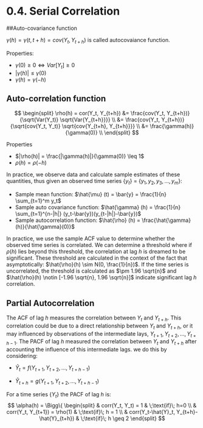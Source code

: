 # 0.4. Serial Correlation

##Auto-covariance function

$\gamma(h) = \gamma(t, t+h) = cov(Y_t, Y_{t+h})$ is called autocovaiance function.

Properties:

- $\gamma(0) \geq 0 \Leftrightarrow Var[Y_t] \geq 0$
- $|\gamma(h)| \leq \gamma(0)$
- $\gamma(h) = \gamma(-h)$

## Auto-correlation function

$$
\begin{split}
\rho(h) = cor(Y_t, Y_{t+h}) &= \frac{cov(Y_t, Y_{t+h})}{\sqrt{Var(Y_t)} \sqrt{Var{Y_{t+h}}}} \\
&= \frac{cov(Y_t, Y_{t+h})}{\sqrt{cov(Y_t, Y_t)} \sqrt{cov{Y_{t+h}, Y_{t+h}}}} \\
&= \frac{\gamma(h)}{\gamma(0)} \\
\end{split}
$$

Properties

* $|\rho(h)| = \frac{|\gamma(h)|}{\gamma(0)} \leq 1$
* $\rho(h) = \rho(-h)$

In practice, we observe data and calculate sample estimates of these quantities, thus given an observed time series {$y_t$} = {$y_1, y_2, y_3, ..., y_m$}:

* Sample mean function: $\hat{\mu} (t) = \bar{y} = \frac{1}{n} \sum_{t=1}^m y_t$
* Sample auto covariance function: $\hat{\gamma} (h) = \frac{1}{n} \sum_{t=1}^{n-|h|} (y_t-\bar{y})(y_{t-|h|}-\bar{y})$
* Sample autocorrelation function: $\hat{\rho} (h) = \frac{\hat{\gamma}(h)}{\hat{\gamma}(0)}$

In practice, we use the sample ACF value to determine whether the observed time series is correlated. We can determine a threshold where if $\rho(h)$ lies beyond this threshold, the correlation at lag $h$ is dreamed to be significant. These threshold are calculated in the context of the fact that asymptotically: $\hat{\rho}(h) \sim N(0, \frac{1}{n})$. If the time series is uncorrelated, the threshold is calculated as $\pm 1.96 \sqrt{n}$ and $\hat{\rho}(h) \notin [-1.96 \sqrt{n}, 1.96 \sqrt{n}]$ indicate significant lag $h$ correlation. 

## Partial Autocorrelation

The ACF of lag $h$ measures the correlation between $Y_t$ and $Y_{t+h}$. This correlation could be due to a direct relationship between $Y_t$ and $Y_{t+h}$, or it may influenced by observations of the intermediate lays, $Y_{t+1}, Y_{t+2}, ..., Y_{t+h-1}$. The PACF of lag $h$ measured the correlation between $Y_t$ and $Y_{t+h}$ after accounting the influence of this intermediate lags. we do this by considering:

* $\hat{Y}_t = f(Y_{t+1}, Y_{t+2}, ..., Y_{t+h-1})$

* $\hat{Y}_{t+h} = g(Y_{t+1}, Y_{t+2}, ..., Y_{t+h-1})$

For a time series {$Y_t$} the PACF of lag $h$ is:
$$
\alpha(h) = \Bigg\{
\begin{split}
& corr(Y_t, Y_t) = 1 & \;\text{if}\; h=0 \\
& corr(Y_t, Y_{t+1}) = \rho(1) & \;\text{if}\; h = 1 \\
& corr(Y_t-\hat{Y}_t, Y_{t+h}-\hat{Y}_{t+h}) & \;\text{if}\; h \geq 2
\end{split}
$$
